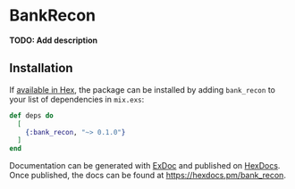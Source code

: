 # BankRecon

**TODO: Add description**

## Installation

If [available in Hex](https://hex.pm/docs/publish), the package can be installed
by adding `bank_recon` to your list of dependencies in `mix.exs`:

```elixir
def deps do
  [
    {:bank_recon, "~> 0.1.0"}
  ]
end
```

Documentation can be generated with [ExDoc](https://github.com/elixir-lang/ex_doc)
and published on [HexDocs](https://hexdocs.pm). Once published, the docs can
be found at <https://hexdocs.pm/bank_recon>.

